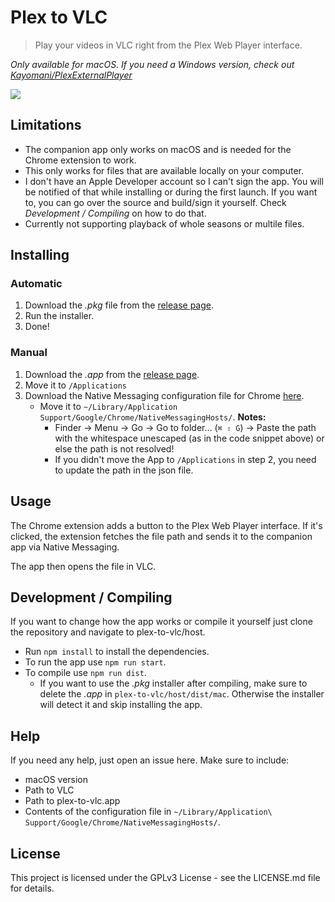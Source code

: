 # Plex to VLC
> Play your videos in VLC right from the Plex Web Player interface.

*Only available for macOS. If you need a Windows version, check out [Kayomani/PlexExternalPlayer](https://github.com/Kayomani/PlexExternalPlayer)*

![](chrome-extension/_material/screenshot.jpg)

## Limitations

* The companion app only works on macOS and is needed for the Chrome extension to work.
* This only works for files that are available locally on your computer.
* I don't have an Apple Developer account so I can't sign the app. You will be notified of that while installing or during the first launch. If you want to, you can go over the source and build/sign it yourself. Check *Development / Compiling* on how to do that.
* Currently not supporting playback of whole seasons or multile files.

## Installing

### Automatic

1. Download the *.pkg* file from the [release page](https://github.com/soerenkampschroer/plex-to-vlc/releases/latest).
2. Run the installer.
3. Done!

### Manual

1. Download the *.app* from the [release page](https://github.com/soerenkampschroer/plex-to-vlc/releases/latest).
2. Move it to `/Applications`
3. Download the Native Messaging configuration file for Chrome [here](chrome-extension/com.soerenkampschroer.plextovlc.json).
    - Move it to `~/Library/Application Support/Google/Chrome/NativeMessagingHosts/`. **Notes:**
      - Finder → Menu → Go → Go to folder… (`⌘ ⇧ G`) → Paste the path with the whitespace unescaped (as in the code snippet above) or else the path is not resolved!
      - If you didn't move the App to `/Applications` in step 2, you need to update the path in the json file.

## Usage

The Chrome extension adds a button to the Plex Web Player interface. If it's clicked, the extension fetches the file path and sends it to the companion app via Native Messaging.

The app then opens the file in VLC.

## Development / Compiling

If you want to change how the app works or compile it yourself just clone the repository and navigate to plex-to-vlc/host.

* Run `npm install` to install the dependencies.
* To run the app use `npm run start`.
* To compile use `npm run dist`.
  * If you want to use the *.pkg* installer after compiling, make sure to delete the *.app* in `plex-to-vlc/host/dist/mac`. Otherwise the installer will detect it and skip installing the app.

## Help

If you need any help, just open an issue here. Make sure to include:
* macOS version
* Path to VLC
* Path to plex-to-vlc.app
* Contents of the configuration file in `~/Library/Application\ Support/Google/Chrome/NativeMessagingHosts/`.

## License

This project is licensed under the GPLv3 License - see the LICENSE.md file for details.
